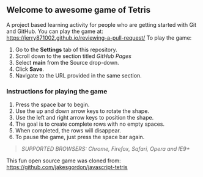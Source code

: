 ## Welcome to awesome game of Tetris

A project based learning activity for people who are getting started with Git and GitHub.
You can play the game at: https://jerry871002.github.io/reviewing-a-pull-request/
To play the game:
1. Go to the **Settings** tab of this repository.
1. Scroll down to the section titled _GitHub Pages_
1. Select **main** from the Source drop-down.
1. Click **Save**.
1. Navigate to the URL provided in the same section.

### Instructions for playing the game

1. Press the space bar to begin.
2. Use the up and down arrow keys to rotate the shape.
3. Use the left and right arrow keys to position the shape.
4. The goal is to create complete rows with no empty spaces.
5. When completed, the rows will disappear.
6. To pause the game, just press the space bar again.

> _*SUPPORTED BROWSERS*: Chrome, Firefox, Safari, Opera and IE9+_

This fun open source game was cloned from: https://github.com/jakesgordon/javascript-tetris
